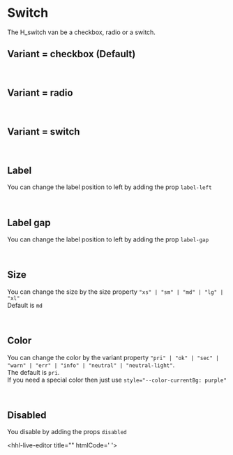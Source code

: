 # Switch

The H_switch van be a checkbox, radio or a switch.<br>

## Variant = checkbox (Default)

<hhl-live-editor title="" htmlCode='
    <template>
    <div class="flex items-center gap-4 flex-wrap">
        <H_switch label="Switch 1"  v-model="check" variant="checkbox"></H_switch>
        <H_switch label="Switch 2" v-model="check" variant="checkbox"></H_switch>    
        <H_switch label="Switch 3" v-model="check" variant="checkbox"></H_switch>
    </div>
    </template>
    <script>
        const check = ref(true);
        return {check}
    </script>
'>
</hhl-live-editor>

<br>

## Variant = radio

<hhl-live-editor title="" htmlCode='
    <template>
    <div class="flex items-center gap-4 flex-wrap">
        <H_switch switch label="Switch 1"  v-model="check" variant="radio" value="n1"></H_switch>
        <H_switch switch label="Switch 2" v-model="check" variant="radio" value="n2"></H_switch>    
        <H_switch switch label="Switch 3" v-model="check" variant="radio" value="n3"></H_switch>
    </div>
    </template>
    <script>
        const check = ref("");
        return {check}
    </script>
'>
</hhl-live-editor>

<br>


## Variant = switch

<hhl-live-editor title="" htmlCode='
    <template>
    <div class="flex items-center gap-4 flex-wrap">
        <H_switch label="Radio 1"  v-model="radioVal" variant="switch" value="n1"></H_switch>
        <H_switch label="Radio 2" v-model="radioVal" variant="switch" value="n2"></H_switch>    
        <H_switch label="Radio 3" v-model="radioVal" variant="switch" value="n3"></H_switch>
    </div>
    </template>
    <script>
               const radioVal = ref([]);
        return {radioVal}
    </script>
'>
</hhl-live-editor>


<br>

## Label

You can change the label position to left by adding the prop `label-left`

<hhl-live-editor title="" htmlCode='
    <template>
    <div class="flex items-center gap-4 flex-wrap">
        <H_switch label="label standard" v-model="check"></H_switch>
        <H_switch label-left label="Label left" v-model="check"></H_switch>  
       <div class="flex-1" /> 
    </div>
    </template>
    <script>
        const check = ref(true);
        return {check}
    </script>
'>
</hhl-live-editor>

<br>

## Label gap

You can change the label position to left by adding the prop `label-gap`

<hhl-live-editor title="" htmlCode='
    <template>
    <div class="flex items-center gap-4 flex-wrap">
        <H_switch label="label standard" v-model="check" label-gap="33px"></H_switch>
        <H_switch label-left label="Label left" v-model="check" label-gap="1px"></H_switch>  
       <div class="flex-1" /> 
    </div>
    </template>
    <script>
        const check = ref(true);
        return {check}
    </script>
'>
</hhl-live-editor>

<br>

## Size

You can change the size by the size property `"xs" | "sm" | "md" | "lg" | "xl"`<br>
Default is `md`

<hhl-live-editor title="" htmlCode='
    <template>
    <div class="flex items-center gap-4 flex-wrap">
        <H_switch size="xs" label="XS" v-model="check"></H_switch>
        <H_switch size="sm"  label="SM" v-model="check"></H_switch>    
        <H_switch size="md" label="MD default" v-model="check"></H_switch>
        <H_switch size="lg"  label="LG" v-model="check"></H_switch>  
        <H_switch size="xl"  label="XL" v-model="check"></H_switch>  
    </div>
    <div class="flex items-center gap-4 flex-wrap mt-9">
        <H_switch size="xs" label="XS" v-model="radio" value="n1" variant="radio"></H_switch>
        <H_switch size="sm"  label="SM" v-model="radio" value="n2" variant="radio"></H_switch>    
        <H_switch size="md" label="MD default" v-model="radio" value="n3" variant="radio"></H_switch>
        <H_switch size="lg"  label="LG" v-model="radio" value="n4" variant="radio"></H_switch>  
        <H_switch size="xl"  label="XL" v-model="radio" value="n5" variant="radio"></H_switch>  
    </div>
     <div class="flex items-center gap-4 flex-wrap mt-9">
        <H_switch size="xs" label="XS" v-model="sw" variant="switch"></H_switch>
        <H_switch size="sm"  label="SM" v-model="sw" variant="switch"></H_switch>    
        <H_switch size="md" label="MD default" v-model="sw" variant="switch"></H_switch>
        <H_switch size="lg"  label="LG" v-model="sw" variant="switch"></H_switch>  
        <H_switch size="xl"  label="XL" v-model="sw" variant="switch"></H_switch>   
    </div>
    </template>
    <script>
        const check = ref(true);
        const radio = ref("n5");
        const sw = ref(true);
        return {check,radio,sw}
    </script>
'>
</hhl-live-editor>

<br>

## Color
You can change the color by the variant property `"pri" | "ok" | "sec" | "warn" | "err" | "info" | "neutral" | "neutral-light"`. <br>
The default is `pri`.<br>
If you need a special color then just use `style="--color-currentBg: purple"`

<hhl-live-editor title="" htmlCode='
    <template>
    <div class="flex items-center gap-4 flexWrap">
        <H_switch label="col-pri" v-model="check" color="pri"></H_switch>
        <H_switch label="col-sec" v-model="check" color="sec"></H_switch>    
        <H_switch label="col-ok" v-model="check" color="ok"></H_switch>
        <H_switch label="col-err" v-model="check" color="err"></H_switch>
        <H_switch label="col-warn" v-model="check" color="warn"></H_switch>
        <H_switch label="col-info" v-model="check" color="info"></H_switch>
        <H_switch label="neutral" v-model="check" color="neutral"></H_switch>
        <H_switch label="neutral-light" v-model="check" color="neutral-light"></H_switch>
        <H_switch style="--color-currentBg: purple" label="purple" v-model="check"></H_switch>
    </div>
    <div class="flex items-center gap-4 flexWrap mt-9">
        <H_switch label="col-pri" v-model="radio" color="pri" variant="radio"></H_switch>
        <H_switch label="col-sec" v-model="radio" color="sec" variant="radio"></H_switch>    
        <H_switch label="col-ok" v-model="radio" color="ok" variant="radio"></H_switch>
        <H_switch label="col-err" v-model="radio" color="err" variant="radio"></H_switch>
        <H_switch label="col-warn" v-model="radio" color="warn" variant="radio"></H_switch>
        <H_switch label="col-info" v-model="radio" color="info" variant="radio"></H_switch>
        <H_switch label="neutral" v-model="radio" color="neutral" variant="radio"></H_switch>
        <H_switch label="neutral-light" v-model="radio" color="neutral-light" variant="radio"></H_switch>
        <H_switch style="--color-currentBg: purple" label="purple" v-model="radio" variant="radio"></H_switch>
    </div>
        <div class="flex items-center gap-4 flexWrap  mt-9">
        <H_switch label="col-pri" v-model="sw" color="pri" variant="switch"></H_switch>
        <H_switch label="col-sec" v-model="sw" color="sec" variant="switch"></H_switch>    
        <H_switch label="col-ok" v-model="sw" color="ok" variant="switch"></H_switch>
        <H_switch label="col-err" v-model="sw" color="err" variant="switch"></H_switch>
        <H_switch label="col-warn" v-model="sw" color="warn" variant="switch"></H_switch>
        <H_switch label="col-info" v-model="sw" color="info" variant="switch"></H_switch>
        <H_switch label="neutral" v-model="sw" color="neutral" variant="switch"></H_switch>
        <H_switch label="neutral-light" v-model="sw" color="neutral-light" variant="switch"></H_switch>
        <H_switch style="--color-currentBg: purple" label="purple" v-model="sw" variant="switch"></H_switch>
    </div>
    </template>
    <script>
        const check = ref(true);
        const radio = ref("c");
        const sw = ref(true);
        return {check,radio,sw}
    </script>
'>
</hhl-live-editor>

<br>

## Disabled

You disable by adding the props `disabled`

<hhl-live-editor title="" htmlCode='
    <template>
   <div class="flex items-center gap-4 flexWrap">
        <H_switch disabled label="col-pri" v-model="check" color="pri"></H_switch>
        <H_switch disabled label="col-sec" v-model="check" color="sec"></H_switch>    
        <H_switch disabled label="col-ok" v-model="check" color="ok"></H_switch>
        <H_switch disabled label="col-err" v-model="check" color="err"></H_switch>
        <H_switch disabled label="col-warn" v-model="check" color="warn"></H_switch>
        <H_switch disabled label="col-info" v-model="check" color="info"></H_switch>
        <H_switch disabled label="neutral" v-model="check" color="neutral"></H_switch>
        <H_switch disabled label="neutral-light" v-model="check" color="neutral-light"></H_switch>
        <H_switch disabled style="--color-currentBg: purple" label="purple" v-model="check"></H_switch>
    </div>
    <div class="flex items-center gap-4 flexWrap mt-9">
        <H_switch disabled label="col-pri" v-model="radio" color="pri" variant="radio"></H_switch>
        <H_switch disabled label="col-sec" v-model="radio" color="sec" variant="radio"></H_switch>    
        <H_switch disabled label="col-ok" v-model="radio" color="ok" variant="radio"></H_switch>
        <H_switch disabled label="col-err" v-model="radio" color="err" variant="radio"></H_switch>
        <H_switch disabled label="col-warn" v-model="radio" color="warn" variant="radio"></H_switch>
        <H_switch disabled label="col-info" v-model="radio" color="info" variant="radio"></H_switch>
        <H_switch disabled label="neutral" v-model="radio" color="neutral" variant="radio"></H_switch>
        <H_switch disabled label="neutral-light" v-model="radio" color="neutral-light" variant="radio"></H_switch>
        <H_switch disabled style="--color-currentBg: purple" label="purple" v-model="radio" variant="radio"></H_switch>
    </div>
        <div class="flex items-center gap-4 flexWrap  mt-9">
        <H_switch disabled label="col-pri" v-model="sw" color="pri" variant="switch"></H_switch>
        <H_switch disabled label="col-sec" v-model="sw" color="sec" variant="switch"></H_switch>    
        <H_switch disabled label="col-ok" v-model="sw" color="ok" variant="switch"></H_switch>
        <H_switch disabled label="col-err" v-model="sw" color="err" variant="switch"></H_switch>
        <H_switch disabled label="col-warn" v-model="sw" color="warn" variant="switch"></H_switch>
        <H_switch disabled label="col-info" v-model="sw" color="info" variant="switch"></H_switch>
        <H_switch disabled label="neutral" v-model="sw" color="neutral" variant="switch"></H_switch>
        <H_switch disabled label="neutral-light" v-model="sw" color="neutral-light" variant="switch"></H_switch>
        <H_switch disabled style="--color-currentBg: purple" label="purple" v-model="sw" variant="switch"></H_switch>
    </div>
    </template>
    <script>
        const check = ref(true);
        const radio = ref("");
        const sw = ref(true);
        return {check,radio,sw}
    </script>
'>
</hhl-live-editor>

<br>
